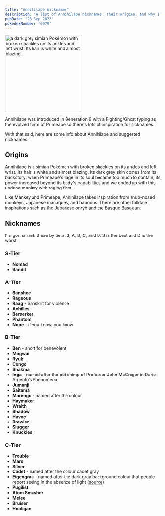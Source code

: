 ```yaml
---
title: "Annihilape nicknames"
description: "A list of Annihilape nicknames, their origins, and why I think they're cool."
pubDate: "23 Sep 2023"
pokedexNumber: '0979'
---
```


<div class="img-center"><img src="/images/annihilape.jpg" width="250px" height="250px" fetchpriority="high" alt="a dark grey simian Pokémon with broken shackles on its ankles and left wrist. Its hair is white and almost blazing."></div>

Annihilape was introduced in Generation 9 with a Fighting/Ghost typing as the evolved form of Primeape so there's lots of inspiration for nicknames.

With that said, here are some info about Annihilape and suggested nicknames.

## Origins

Annihilape is a simian Pokémon with broken shackles on its ankles and left wrist. Its hair is white and almost blazing. Its dark grey skin comes from its backstory: when Primeape's rage in its soul became too much to contain, its power increased beyond its body's capabilities and we ended up with this undead monkey with raging fists.

Like Mankey and Primeape, Annihilape takes inspiration from snub-nosed monkeys, Japanese macaques, and baboons. There are other folktale inspirations such as the Japanese onryō and the Basque Basajaun.

## Nicknames

I'm gonna rank these by tiers: S, A, B, C, and D. S is the best and D is the worst.

### S-Tier

* **Nomad**
* **Bandit**

### A-Tier

* **Banshee**
* **Rageous**
* **Raag** - Sanskrit for violence
* **Achilles**
* **Berserker**
* **Phantom**
* **Nope** - if you know, you know

### B-Tier

* **Ben** - short for benevolent
* **Mogwai**
* **Ryuk**
* **Congo**
* **Shakma**
* **Inga** - named after the pet chimp of Professor John McGregor in Dario Argento’s Phenomena
* **Jumanji**
* **Saitama**
* **Marengo** - named after the colour
* **Haymaker**
* **Wraith**
* **Shadow**
* **Havoc**
* **Brawler**
* **Slugger**
* **Knuckles**

### C-Tier

* **Trouble**
* **Mars**
* **Silver**
* **Cadet** - named after the colour cadet gray
* **Eigengrau** - named after the dark gray background colour that people report seeing in the absence of light ([source](https://en.wikipedia.org/wiki/Eigengrau))
* **Pugilist**
* **Atom Smasher**
* **Melee**
* **Bruiser**
* **Hooligan**